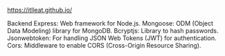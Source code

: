 

https://itlleat.github.io/

Backend
Express: Web framework for Node.js.
Mongoose: ODM (Object Data Modeling) library for MongoDB.
Bcryptjs: Library to hash passwords.
Jsonwebtoken: For handling JSON Web Tokens (JWT) for authentication.
Cors: Middleware to enable CORS (Cross-Origin Resource Sharing).

